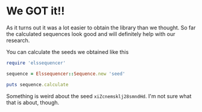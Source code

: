 # We GOT it!!

As it turns out it was a lot easier to obtain the library than we thought.
So far the calculated sequences look good and will definitely help with our research.


You can calculate the seeds we obtained like this

```ruby
require 'elssequencer'

sequence = Elssequencer::Sequence.new 'seed'

puts sequence.calculate
```

Something is weird about the seed `xiZcnemsklj28smndHd`. I'm not sure what that is about, though.